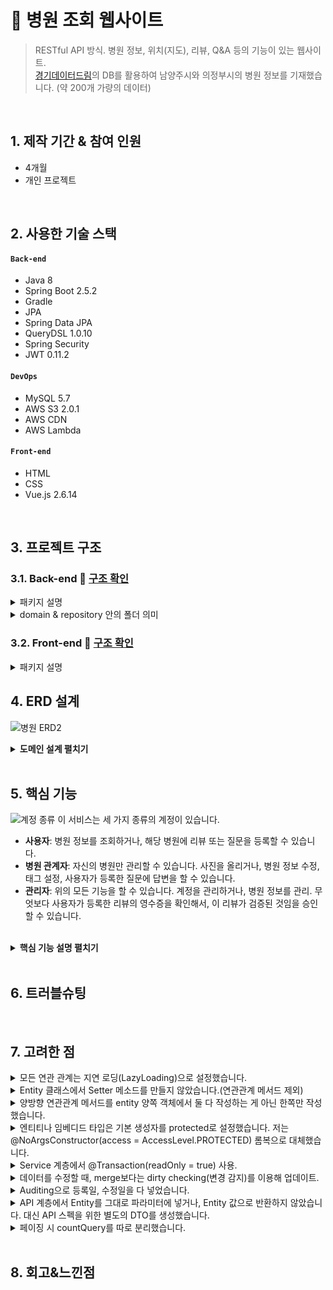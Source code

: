 # :pushpin: 병원 조회 웹사이트
>RESTful API 방식. 병원 정보, 위치(지도), 리뷰, Q&A 등의 기능이 있는 웹사이트. </br>
>[경기데이터드림](https://data.gg.go.kr/portal/mainPage.do)의 DB를 활용하여 남양주시와 의정부시의 병원 정보를 기재했습니다. (약 200개 가량의 데이터) 

</br>

## 1. 제작 기간 & 참여 인원
- 4개월
- 개인 프로젝트

</br>

## 2. 사용한 기술 스택
#### `Back-end`
  - Java 8
  - Spring Boot 2.5.2
  - Gradle
  - JPA
  - Spring Data JPA
  - QueryDSL 1.0.10
  - Spring Security 
  - JWT 0.11.2
#### `DevOps`
  - MySQL 5.7
  - AWS S3 2.0.1
  - AWS CDN
  - AWS Lambda
 #### `Front-end`
  - HTML
  - CSS
  - Vue.js 2.6.14
</br>

## 3. 프로젝트 구조
### 3.1. Back-end :mag_right: [구조 확인](https://github.com/kimjungwon2/hospital/tree/4d39e3c12ba04a1de79a0574a1c49897216eaf11/src/main/java/site/hospital)
<details>
<summary>패키지 설명</summary>
<div markdown="1">

- **api**: Controller 계층(애플리케이션).
- **configuration**: AWS S3, MultiPart, springBoot Security, AuditorAware 설정.
- **domain**: domain 계층.
- **dto**: 기존의 도메인을 변형. 계층 간 데이터 교환 역할. 모든 계층에서 사용된다.
- **exception**: Exception 처리.
- **jwtToken**: JWT 관리.
- **repository**: repository 계층.
- **service**: Service 계층.
</div>
</details>

<details>
<summary>domain & repository 안의 폴더 의미</summary>
<div markdown="1">

- **domain**: 폴더 이름의 객체와 객체 안의 enum, 임베디드 타입(내장 객체)들을 묶은 것입니다.
- **repository**: 그 엔티티에 QueryDSL을 사용하거나, 복잡한 데이터 조회나 성능을 위해서. @QueryProjection을 사용하여 전체 데이터가 아닌 원하는 데이터만 select 하게끔 QueryDSL을 통해 Query문을 만들었습니다.
</div>
</details>


### 3.2. Front-end :mag_right: [구조 확인](https://github.com/kimjungwon2/hospital/tree/4d39e3c12ba04a1de79a0574a1c49897216eaf11/src/frontend/src)
<details>
<summary>패키지 설명</summary>
<div markdown="1">

- **api**: Axios를 통해 서버에 데이터 요청. 
- **assets**: 사이트에 사용되는 기본 이미지들을 모았습니다.
- **components**: 페이지들의 구성요소인 컴포넌트들을 보관.
- **css**: 공통으로 사용되는 css입니다.
- **routes**: 각각의 url과 vue의 페이지들을 매칭시켜주는 역할.
- **store**: vue의 store 관련 함수.
- **utils**: 쿠키, 필터(숫자를 받아 날짜로 변경해주는), 이메일 문자열인지 검증해주는 코드들.
- **views**: 각각의 페이지들을 모아둔 파일.
</div>
</details>

## 4. ERD 설계
![병원 ERD2](https://user-images.githubusercontent.com/40010165/193455534-62b45df4-e83e-4820-b37d-32251308f8a6.png)
<details>
<summary><b>도메인 설계 펼치기</b></summary>
<div markdown="1">

### 4.1. 다대다 관계
- 실무에서는 다대다 관계는 너무 복잡해서 사용하지 않는 걸로 들었습니다. 그래서 다대다 관계를 일대다-다대일 관계로 표현했습니다.  
  
- 아래는 다대다 관계를 어떻게 설정했는지에 관한 예시입니다.
![설명](https://user-images.githubusercontent.com/40010165/193619475-3574b4c5-1ef9-41cc-8f12-78c15f380d48.png)
![설명2](https://user-images.githubusercontent.com/40010165/193619543-bc61ad47-c8bf-4349-a094-c36b60f65d35.png)

### 4.2. 연관관계의 주인 :clipboard: [코드 확인](https://github.com/kimjungwon2/hospital/blob/master/src/main/java/site/hospital/domain/Question.java#L27)
- 일대다 or 다대일 양방향 관계일 경우, 연관관계의 주인을 정해야 합니다. 
  
- 다 관계 쪽에 있거나, 외래키가 있는 곳을 연관관계의 주인으로 설정했습니다. 
  
- 연관관계 주인만이 외래키를 관리(update,create,delete)할 수 있습니다. 
  
- 연관관계의 주인은 mappedBy속성을 사용하지 않기에, mappedBy의 반대쪽 객체가 연관관계의 주인이 됩니다.

### 4.3. 기본 키(PK)는 Long 타입의 대리 키로 설정
- 모든 Entity의 PK는 Long 타입의 Auto_increment를 사용했습니다. 
  
- PK를 자연 키(주민등록번호, 전화번호 등)로 하면 비즈니스 환경이 변할 때, 간혹 기본 키로 인해 수정할 부분이 많아질 경우가 있습니다. 반면 대리 키는 비즈니스와 아무 관련이 없기에 비즈니스가 변경되어도 유연한 대처가 가능합니다. 
  
- 테이블 간의 관계를 설계할 때, 비식별 관계(부모 테이블의 기본 키를 받아 자식 테이블의 외래 키로만 사용)에서 대리 키를 주로 사용합니다. 이러면 매핑도 쉽고 코드가 단순해집니다.

### 4.4. 모든 컬렉션은 필드에서 초기화. :clipboard: [코드 확인](https://github.com/kimjungwon2/hospital/blob/master/src/main/java/site/hospital/domain/member/Member.java#L26)
- 필드 레벨에서 생성하는 것이 가장 안전하고, 코드가 간결해집니다. 무엇보다 null 문제에서 안전해집니다.
</div>
</details>
</br>

## 5. 핵심 기능
![계정 종류](https://user-images.githubusercontent.com/40010165/193796762-3770daf3-15ab-4cc0-965f-b5e475de4101.png)
이 서비스는 세 가지 종류의 계정이 있습니다. 
- **사용자**: 병원 정보를 조회하거나, 해당 병원에 리뷰 또는 질문을 등록할 수 있습니다.
- **병원 관계자**: 자신의 병원만 관리할 수 있습니다. 사진을 올리거나, 병원 정보 수정, 태그 설정, 사용자가 등록한 질문에 답변을 할 수 있습니다. 
- **관리자**: 위의 모든 기능을 할 수 있습니다. 계정을 관리하거나, 병원 정보를 관리. 무엇보다 사용자가 등록한 리뷰의 영수증을 확인해서, 이 리뷰가 검증된 것임을 승인할 수 있습니다. 

</br>
<details>
<summary><b>핵심 기능 설명 펼치기</b></summary>
<div markdown="1">

### 5.1. Repository 계층 & 쿼리 최적화
- 단순한 쿼리나 단순한 동적 쿼리의 경우 spring data jpa를 사용했고, 복잡한 동적쿼리의 경우 QueryDSL을 사용했습니다. :clipboard: [단순한 쿼리](https://github.com/kimjungwon2/hospital/blob/master/src/main/java/site/hospital/repository/TagRepository.java) :clipboard: [복잡한 쿼리](https://github.com/kimjungwon2/hospital/blob/master/src/main/java/site/hospital/repository/hospital/HospitalRepositoryImpl.java#L22)

- 객체 단위의 필드를 조회할 때, fetch join으로 모든 필드를 가져왔습니다.:clipboard: [코드 확인](https://github.com/kimjungwon2/hospital/blob/master/src/main/java/site/hospital/repository/hospital/HospitalRepositoryImpl.java#L22)
  - fetch join으로 해당 객체의 칼럼들을 다 가져오게끔 했습니다. 이러면 LAZY.LOADING과 조회 성능이 최적화됩니다.

- 컬렉션(ArrayList)을 조회할 때, XToOne(일대일, 다대일) 관계만 모두 fetch join으로 조회하고. 컬렉션은 지연 로딩 성능 최적화를 위해 hibernate.default_batch_fetch_size를 설정해 in 쿼리를 날려서 한 번에 처리하게끔 했습니다. :clipboard: [코드 확인](https://github.com/kimjungwon2/hospital/blob/master/src/main/resources/application.yml#L18)
  - 이러면 성능 최적화도 되고, 페이징도 적용됩니다. 쿼리 호출 수가 1 + N  => 1 + 1 로 최적화돼서 조인보다 DB 데이터 전송량이 최적화됩니다.
  - fetch join 방식과 비교해서 쿼리 호출 수가 약간 증가하지만, DB 데이터 전송량이 감소합니다.
  
- 위의 default_batch_fetch_size 방식보다 성능을 잡고 싶을 때는 :clipboard: [다음 코드](https://github.com/kimjungwon2/hospital/blob/d718177cc841d5f03de7221bba0aa32c21a1e85c/src/main/java/site/hospital/repository/hospital/searchQuery/HospitalSearchRepository.java#L62)와 같은 방식으로 select 양을 줄어들게 했습니다.
  - 구현 원리는 5.2 일반+태그 검색에서 후술한 것을 참고하시면 됩니다.
  </br>
### 5.2. 병원 검색
- **일반 검색**
  - 병원명과 진료과목을 입력할 경우 검색이 되도록 했습니다.
  
- **태그 검색**
  - 아래와 같이 일대다 다대일 관계로 테이블을 설계했습니다. 이러면 '치통' 같이 특정 해시태그만 입력해도 검색이 됩니다.
![tag 테이블 설계](https://user-images.githubusercontent.com/40010165/193867068-1faae692-e33c-48cc-8734-de1a3a0b17d6.png)
  
- **일반+태그 검색** :clipboard: [코드 확인](https://github.com/kimjungwon2/hospital/blob/master/src/main/java/site/hospital/repository/hospital/searchQuery/HospitalSearchRepository.java)
  - **페이징**: 수많은 데이터를 한꺼번에 조회하는 것이기 때문에 페이징을 적용했습니다. 
  
  - **성능 최적화**: 검색은 수많은 DB를 조회하기 때문에 검색이 빨라지도록 데이터의 select 양을 줄였습니다.
    - Queryprojection으로 특정 필드만 검색하기 위해, 각각의 Entity의 DTO를 생성했습니다. 
    - stream을 돌려서 HospitalSearchDto를 hospitalId로 바꿨습니다. 이러면 여러 개가 뽑히는데 그걸 파라미터 in 절로 넣었습니다.:clipboard: [코드 확인](https://github.com/kimjungwon2/hospital/blob/master/src/main/java/site/hospital/repository/hospital/searchQuery/HospitalSearchRepository.java#L53)
    - HashMap을 통해 메모리에서 다 가져온 다음에 메모리에서 매칭해 값을 세팅해줬습니다. (O(1)) :clipboard: [코드 확인](https://github.com/kimjungwon2/hospital/blob/master/src/main/java/site/hospital/repository/hospital/searchQuery/HospitalSearchRepository.java#L56)
    - 리뷰뿐만 아니라 태그도 한 번에 조회하기 위해서 앞의 과정을 다시 반복해줍니다. 
    - 이러면 1+1+1 조회가 됐고, Queryprojection으로 인해 데이터 select 양이 줄어듭니다.

- **리뷰 검색** :clipboard: [코드 확인](https://github.com/kimjungwon2/hospital/blob/master/src/main/java/site/hospital/repository/review/query/ReviewSearchRepository.java)
  - 간혹 일반+태그 검색으로도 병원이 검색 안 되는 경우가 있기에 리뷰의 내용 혹은 등록한 질병명을 토대로 검색했습니다.
  - 페이징과 성능 최적화는 이전의 일반+태그 검색과 동일하게 했습니다. 
  </br>
### 5.3. 계정 권한
Front-end : 네비게이션 가드
-------------
- 네비게이션 가드는 권한이 없는 특정 URL에 진입하려고 했을 때 막아줍니다.
 
- 사용자의 정보는 로그인할 때 store에 있습니다. :clipboard: [코드 확인](https://github.com/kimjungwon2/hospital/blob/master/src/frontend/src/store/index.js#L42)
  
- beforeEach를 통해서 store의 사용자 정보에 따른 네비게이션 가드를 구현했습니다. :clipboard: [코드 확인](https://github.com/kimjungwon2/hospital/blob/master/src/frontend/src/routes/index.js#L200)

- meta를 이용해서 페이지별 권한을 설정했습니다. :clipboard: [코드 확인](https://github.com/kimjungwon2/hospital/blob/master/src/frontend/src/routes/index.js#L29)

Back-end : JWT 토큰
-------------
- **테이블 설계**
![설명2](https://user-images.githubusercontent.com/40010165/193619543-bc61ad47-c8bf-4349-a094-c36b60f65d35.png)
  - Authority의 권한 상태는 enum 타입으로 ROLE_USER(사용자), ROLE_MANAGER(병원 관계자), ROLE_ADMIN(관리자) 세 가지로 고정했습니다.
  - MemberAuthority 엔티티의 hospitalNo는 병원 번호를 뜻합니다. ROLE_MANAGER(병원 관계자) 권한을 가진 사용자만 병원 번호를 가질 수 있습니다. 
  - 멤버는 권한에 따라 여러 개의 권한을 가집니다. 예를 들어 병원 관계자는 USER(사용자), MANAGER(병원 관계자) 2개의 권한을 갖게끔 했습니다. 

- **Token 생성** :clipboard: [코드 확인](https://github.com/kimjungwon2/hospital/blob/master/src/main/java/site/hospital/jwtToken/TokenProvider.java)
  - **createToken**: Authentication 파라미터를 받습니다. 여기서 토큰을 생성했습니다.
  - **createStaffToken**: Authentication과 병원 번호 파라미터를 받습니다. 병원 관계자가 토큰을 생성할 때, 토큰에 병원 번호를 넣기 위함입니다.
  - **getAuthentication**: 토큰을 파라미터로 받아서 claim을 만들고, 클레임에서 권한 정보들을 빼냅니다. 권한 정보들을 이용해서 유저 객체를 만듭니다. 그리고 앞의 정보들을 이용해 Authentication 객체를 리턴했습니다. 
  - **getHospitalNumber**: 병원 관계자 전용 함수. 토큰을 파라미터로 받아서 병원 번호를 리턴했습니다. 

- **Token 설정** 
  - **JwtFilter**: doFilter 함수로 토큰의 인증정보를 SecurityContext에 저장했습니다. resolveToken 함수는 토큰 정보를 꺼냅니다. :clipboard: [코드 확인](https://github.com/kimjungwon2/hospital/blob/master/src/main/java/site/hospital/jwtToken/JwtFilter.java)
  - **JwtSecurityConfig**: 앞에서 언급한 Token 생성(Token Provider) 클래스를 주입받아서 JwtFilter를 통해 Security 로직에 필터 등록. :clipboard: [코드 확인](https://github.com/kimjungwon2/hospital/blob/master/src/main/java/site/hospital/jwtToken/JwtSecurityConfig.java)
  - **기타 설정**: 자격 증명을 안 하고 접근할 때 401 에러:clipboard: [코드1](https://github.com/kimjungwon2/hospital/blob/master/src/main/java/site/hospital/jwtToken/JwtAuthenticationEntryPoint.java),  필요한 권한이 없는 경우 403에러 설정.:clipboard: [코드2](https://github.com/kimjungwon2/hospital/blob/master/src/main/java/site/hospital/jwtToken/JwtAccessDeniedHandler.java) 

- **WebSecurity 설정** :clipboard: [코드 확인](https://github.com/kimjungwon2/hospital/blob/master/src/main/java/site/hospital/configuration/SecurityConfig.java)
  - SecurityConfig의 파라미터에 앞에서 설정한 Token 설정을 넣습니다. :clipboard: [코드 확인](https://github.com/kimjungwon2/hospital/blob/master/src/main/java/site/hospital/configuration/SecurityConfig.java#L28)
  - authorizeRequests로 HttpServletRequest를 사용하는 요청들에 대한 접근 제한했습니다.
  - .antMatchers(PUBLIC_URI).permitAll()는 인증 없이 접근 허용.
  - .antMatchers(특정 URL).hasAnyRole(권한)으로 특정 권한이 있어야지 해당 URL로 접근 허용.
  - .anyRequest().authenticated() 나머지 요청들은 모두 인증이 되도록 설정. 
  - .apply(new JwtSecurityConfig(tokenProvider))로 앞에서 설정한 JwtSecurityConfig를 적용.

- **사용자 로그인**
  - 로그인 때 DB에서 유저 정보와 권한 정보를 가져오면, 해당 정보를 기반으로 userDetails.User 객체를 생성해 리턴. :clipboard: [코드 확인](https://github.com/kimjungwon2/hospital/blob/master/src/main/java/site/hospital/service/JwtUserDetailsService.java)
  
  - 병원 관계자가 MANAGER 권한이 필요한 행동을 할 때마다 token에서 병원 번호를 얻습니다. :clipboard: [코드1](https://github.com/kimjungwon2/hospital/blob/master/src/main/java/site/hospital/service/JwtStaffAccessService.java) 자신이 관리하는 병원 번호가 아닐 경우 접근 금지 처리. :clipboard: [코드2](https://github.com/kimjungwon2/hospital/blob/master/src/main/java/site/hospital/service/AnswerService.java#L32)
  
  - **로그인 과정** :clipboard: [코드 확인](https://github.com/kimjungwon2/hospital/blob/master/src/main/java/site/hospital/api/MemberApiController.java#L39)
    - ID와 PW를 통해서 AuthenticationToken 객체를 생성. authentication Token을 이용해서 authenticate 메소드가 실행될 때 loadUserByUsername 메소드가 실행.
    - JwtUserDetailsService를 통해 loadUserByUsername이 실행된다. 이 결과값을 가지고 authentication 객체를 생성한다. 
    - 인증 정보를 기준으로 해서 Token을 생성. 이때 Manager 권한을 가진 사용자는 병원 번호를 받기 위해서 전용 토큰을 생성해야 한다. 
    - 토큰을 header에 넣어준다. 
    
Front-end : 토큰 값 싣기
-------------
- vue의 store 이용. :clipboard: [코드 확인](https://github.com/kimjungwon2/hospital/blob/master/src/frontend/src/store/index.js#L53)

- axios 쪽에 store에 저장된 token 값 싣기. :clipboard: [코드 확인](https://github.com/kimjungwon2/hospital/blob/master/src/frontend/src/api/common/interceptors.js#L7)

- 네트워크 쪽에 header의 Authorization에 token 값이 제대로 싣지 못하므로, 인터셉터를 활용했습니다. 

- 인터셉터를 이용해서 매번 store에 있는 state 값을 가져와서 담았습니다.
</br>

### 5.4. 이미지 관리 :clipboard: [코드 확인](https://github.com/kimjungwon2/hospital/blob/master/src/main/java/site/hospital/service/ImageManagementService.java)
#### 5.4.1. Stateful vs Stateless
Stateful
-------------
나중에 서비스가 커질 때, 서버를 확장해야 할 때가 있습니다. 이럴 때는 아래의 방식처럼 서버를 확장해야 합니다.
![Stateful](https://user-images.githubusercontent.com/40010165/193820645-540b0ebc-c135-48aa-9dbe-474213c45f4f.png)</br>
Load Balancer는 요청이 들어오면 서버의 부하가 없는 곳에 전해줍니다. 이럴 경우 아래의 사건들이 발생합니다.
- **DB**: 서버와 완전 무관합니다. 처리하고 호출만 해줘서, 중앙화된 서버가 있어서 똑같은 데이터를 바라보기에 상관이 없습니다.
  
- **이미지**: 아미지 파일들이 흩어져서 저장됩니다. 즉, 서버들이 상태를 갖게 됩니다. Stateful한 상태가 되면 아래의 세 가지 문제가 발생합니다.
  - **이미지 삭제**: 생성과 조회는 괜찮을 수 있어도, 삭제의 경우 문제가 발생합니다. 예를 들어 img6을 Server1에서 삭제하려고 하면, 삭제를 못 합니다.
  - **서버 축소**: 항상 서버가 3대만 있는 게 아닙니다. 부하가 줄어들면 자동으로 서버 수를 줄이게 되는데, 이러면 이미지도 같이 삭제됩니다.
  - **성능적인 측면**: 이미지를 관리하는 걸 서버를 통해서 하면, 메인 서버가 다른 작업을 하는데 퍼포먼스 상으로 영향을 줘서 성능에 영향을 줄 수 있다.

Stateless
-------------
![Stateless ](https://user-images.githubusercontent.com/40010165/193825523-4d59f86a-31cb-45ac-a888-4ceda3f0c4fd.png)</br>
저는 위의 문제 때문에 AWS S3를 사용했습니다. S3를 사용하면 아래와 같은 결과가 발생합니다.
- S3 저장소를 별도로 둬서, Stateless한 상태가 됩니다.

- 이미지뿐만 아니라 영상, 파일도 더 이상 서버에 저장하지 않고, S3에 저장할 수 있습니다.

- Stateless한 상태가 돼서 서버의 확장성이 좋아집니다.


#### 5.4.2. 이미지 로딩 속도 높이기
- CDN 사용으로 캐시 서버를 통해 최적화됩니다. :clipboard: [코드 확인](https://github.com/kimjungwon2/hospital/blob/master/src/frontend/src/views/ViewHospitalPage.vue#L9)

- 로딩이 빨라지려면 이미지 원본 크기를 줄여야 합니다. 저는 서버의 부하를 줄이기 위해 AWS Lamda를 사용해서, 이미지 저장이 되면 width 길이를 140 & 600으로 리사이징 했습니다. :clipboard: [코드 확인](https://github.com/kimjungwon2/hospital/blob/master/src/frontend/lambda/index.js)

</div>
</details>

</br>

## 6. 트러블슈팅
</br>

## 7. 고려한 점
<details>
<summary>모든 연관 관계는 지연 로딩(LazyLoading)으로 설정했습니다. </summary>
<div markdown="1">

- 즉시 로딩(EAGER)은 예측이 어렵고, 어떤 SQL이 실행될지 추적하기 어렵기 때문입니다.
- XToOne(일대일, 다대일) 관계는 기본이 EAGER Loading이라서 직접 지연 로딩으로 설정했습니다. :clipboard: [코드 확인](https://github.com/kimjungwon2/hospital/blob/master/src/main/java/site/hospital/domain/Bookmark.java#L21)
</div>
</details>

<details>
<summary>Entity 클래스에서 Setter 메소드를 만들지 않았습니다.(연관관계 메서드 제외)</summary>
<div markdown="1">

- **이유**: 클래스의 인스턴스 값들이 언제 어디서 변하는지 코드상으로 명확하게 구분할 수 없어, 차후 기능 변경 시 Setter를 사용하면 정말 복잡해집니다.
- **해결**: 기본적인 구조는 생성자를 통해 DB에 삽입합니다. 값 변경이 필요한 경우 이벤트에 맞는 public 메소드를 호출하여 변경했습니다.
- **예시**

<b>Setter 사용</b>
```
  Estimation estimation = new Estimation();
  Member.setEstimationList("주사제");
  Member.setEstimationGrade("1등급");
```
*****
<b>생성자를 통해 변경</b> :clipboard: [코드 확인](https://github.com/kimjungwon2/hospital/blob/4d39e3c12ba04a1de79a0574a1c49897216eaf11/src/main/java/site/hospital/domain/estimation/Estimation.java#L44)
```
  public void modifyEstimation(Estimation estimation){
        this.estimationList = estimation.getEstimationList();
        this.distinctionGrade = estimation.getDistinctionGrade();
    }
```
이렇게 modifyEstimation 함수명으로 **정보를 수정한다는 걸 한눈에 알 수 있습니다**. 

</div>
</details>

<details>
<summary>양방향 연관관계 메서드를 entity 양쪽 객체에서 둘 다 작성하는 게 아닌 한쪽만 작성했습니다. </summary>
<div markdown="1">

- :clipboard: [코드 확인](https://github.com/kimjungwon2/hospital/blob/master/src/main/java/site/hospital/domain/hospital/Hospital.java#L71)
- 기존의 개발자가 작성한 두 개의 연관관계 메서드 중에서 코드를 작성하는 다른 개발자들은 어떤 메서드를 호출해야 할지 혼란스러움을 느끼기 때문입니다.
</div>
</details>

<details>
<summary>엔티티나 임베디드 타입은 기본 생성자를 protected로 설정했습니다. 저는 @NoArgsConstructor(access = AccessLevel.PROTECTED) 롬복으로 대체했습니다.</summary>
<div markdown="1">

- Setter로 타인이 무분별하게 값을 변경하는 걸 방지하기 위해, protected 생성자로 아무 데나 생성되는 걸 제약한다.
- **private를 사용 못하는 이유**: JPA 표준 스펙에 디폴트 생성자가 있어야 합니다. JPA가 프록시 기술을 쓸 때,  jpa hibernate가 객체를 강제로 만들어야 하는데 private로 만들면 이것이 다 막힙니다.
</div>
</details>

<details>
<summary>Service 계층에서 @Transaction(readOnly = true) 사용.</summary>
<div markdown="1">

- 읽기 모드로 성능을 최적화하기 위해서입니다.
</div>
</details>

<details>
<summary>데이터를 수정할 때, merge보다는 dirty checking(변경 감지)를 이용해 업데이트.</summary>
<div markdown="1">

- merge 사용 시, 값이 없으면 null로 업데이트되기에 변경 감지를 사용했습니다.
</div>
</details>

<details>
<summary>Auditing으로 등록일, 수정일을 다 넣었습니다. </summary> 
<div markdown="1">

- :clipboard: [코드 확인](https://github.com/kimjungwon2/hospital/blob/master/src/main/java/site/hospital/domain/baseEntity/BaseEntity.java)
- 데이터를 언제 바꿨냐, 언제 문제가 생겼냐는 게 중요해서 넣으면 운영할 때 편합니다.
- 등록, 수정 두 가지는 모든 테이블에 다 적용했습니다.
</div>
</details>

<details>
<summary>API 계층에서 Entity를 그대로 파라미터에 넣거나, Entity 값으로 반환하지 않았습니다. 대신 API 스펙을 위한 별도의 DTO를 생성했습니다.</summary>
<div markdown="1">

- :clipboard: [코드 확인](https://github.com/kimjungwon2/hospital/blob/master/src/main/java/site/hospital/api/HospitalApiController.java#L165)
- Entity를 웹에 노출하면 api 스펙이 변해버리거나 패스워드가 그대로 노출되기에, DTO로 변환해줘야 합니다.
</div>
</details>

<details>
<summary>페이징 시 countQuery를 따로 분리했습니다.</summary>
<div markdown="1">

- :clipboard: [코드 확인](https://github.com/kimjungwon2/hospital/blob/master/src/main/java/site/hospital/repository/hospital/searchQuery/HospitalSearchRepository.java#L100)
- 분리함으로써 성능을 최적화했습니다.
</div>
</details>

</br>


## 8. 회고&느낀점
</br>
